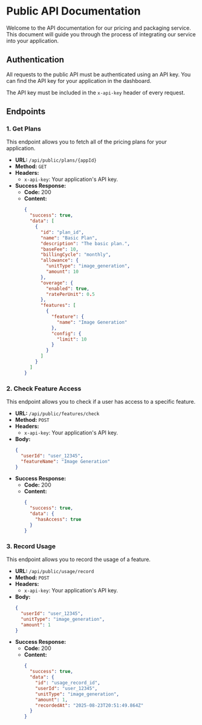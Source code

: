# Public API Documentation

Welcome to the API documentation for our pricing and packaging service. This document will guide you through the process of integrating our service into your application.

## Authentication

All requests to the public API must be authenticated using an API key. You can find the API key for your application in the dashboard.

The API key must be included in the `x-api-key` header of every request.

## Endpoints

### 1. Get Plans

This endpoint allows you to fetch all of the pricing plans for your application.

*   **URL:** `/api/public/plans/{appId}`
*   **Method:** `GET`
*   **Headers:**
    *   `x-api-key`: Your application's API key.
*   **Success Response:**
    *   **Code:** 200
    *   **Content:**
        ```json
        {
          "success": true,
          "data": [
            {
              "id": "plan_id",
              "name": "Basic Plan",
              "description": "The basic plan.",
              "baseFee": 10,
              "billingCycle": "monthly",
              "allowance": {
                "unitType": "image_generation",
                "amount": 10
              },
              "overage": {
                "enabled": true,
                "ratePerUnit": 0.5
              },
              "features": [
                {
                  "feature": {
                    "name": "Image Generation"
                  },
                  "config": {
                    "limit": 10
                  }
                }
              ]
            }
          ]
        }
        ```

### 2. Check Feature Access

This endpoint allows you to check if a user has access to a specific feature.

*   **URL:** `/api/public/features/check`
*   **Method:** `POST`
*   **Headers:**
    *   `x-api-key`: Your application's API key.
*   **Body:**
    ```json
    {
      "userId": "user_12345",
      "featureName": "Image Generation"
    }
    ```
*   **Success Response:**
    *   **Code:** 200
    *   **Content:**
        ```json
        {
          "success": true,
          "data": {
            "hasAccess": true
          }
        }
        ```

### 3. Record Usage

This endpoint allows you to record the usage of a feature.

*   **URL:** `/api/public/usage/record`
*   **Method:** `POST`
*   **Headers:**
    *   `x-api-key`: Your application's API key.
*   **Body:**
    ```json
    {
      "userId": "user_12345",
      "unitType": "image_generation",
      "amount": 1
    }
    ```
*   **Success Response:**
    *   **Code:** 200
    *   **Content:**
        ```json
        {
          "success": true,
          "data": {
            "id": "usage_record_id",
            "userId": "user_12345",
            "unitType": "image_generation",
            "amount": 1,
            "recordedAt": "2025-08-23T20:51:49.864Z"
          }
        }